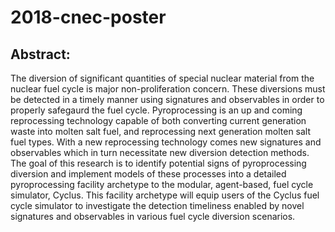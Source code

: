 # 2018-cnec-poster
## Abstract:

The diversion of significant quantities of special nuclear material from the nuclear fuel cycle is major non-proliferation
concern. These diversions must be detected in a timely manner using signatures and observables in order to properly safegaurd
the fuel cycle. Pyroprocessing is an up and coming reprocessing technology capable of both converting current generation
waste into molten salt fuel, and reprocessing next generation molten salt fuel types. With a new reprocessing technology comes
new signatures and observables which in turn necessitate new diversion detection methods. The goal of this research is to
identify potential signs of pyroprocessing diversion and implement models of these processes into a detailed pyroprocessing 
facility archetype to the modular, agent-based, fuel cycle simulator, Cyclus. This facility archetype will equip users of the 
Cyclus fuel cycle simulator to investigate the detection timeliness enabled by novel signatures and observables in various 
fuel cycle diversion scenarios.
